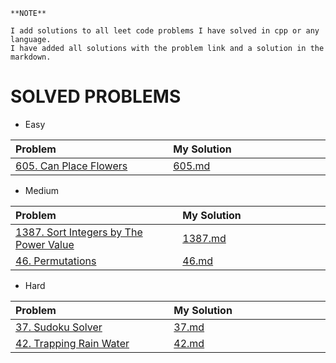 ```
**NOTE**

I add solutions to all leet code problems I have solved in cpp or any language.
I have added all solutions with the problem link and a solution in the markdown.

```

<style>
table th:first-of-type {
    width: 10%;
}
table th:nth-of-type(2) {
    width: 10%;
}
table th:nth-of-type(3) {
    width: 50%;
}
table th:nth-of-type(4) {
    width: 30%;
}
</style>

# SOLVED PROBLEMS

- Easy

| Problem  | My Solution |
| :---  | :---  |
| [605. Can Place Flowers](https://leetcode.com/problems/can-place-flowers/description/) | [605.md](easy/605.md) |



- Medium

|  Problem |  My Solution |
| :---  |  :---  |
| [1387. Sort Integers by The Power Value](https://leetcode.com/problems/sort-integers-by-the-power-value/description/) | [1387.md](medium/1387.md) |
| [46. Permutations](https://leetcode.com/problems/permutations/description/) | [46.md](medium/46.md) |



- Hard

| Problem     | My Solution |
| :---  | :---  |
| [37. Sudoku Solver](https://leetcode.com/problems/sudoku-solver/description/) | [37.md](hard/37.md) |
| [42. Trapping Rain Water](https://leetcode.com/problems/trapping-rain-water/description/) | [42.md](hard/42.md) |
